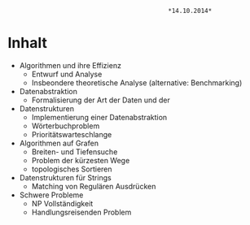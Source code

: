 
                                                *14.10.2014*
# Inhalt

* Algorithmen und ihre Effizienz
    - Entwurf und Analyse
    - Insbeondere theoretische Analyse (alternative: Benchmarking)
* Datenabstraktion
    - Formalisierung der Art der Daten und der
* Datenstrukturen
    - Implementierung einer Datenabstraktion
    - Wörterbuchproblem
    - Prioritätswarteschlange
* Algorithmen auf Grafen
    - Breiten- und Tiefensuche
    - Problem der kürzesten Wege
    - topologisches Sortieren
* Datenstrukturen für Strings
    - Matching von Regulären Ausdrücken
* Schwere Probleme
    - NP Vollständigkeit
    - Handlungsreisenden Problem
